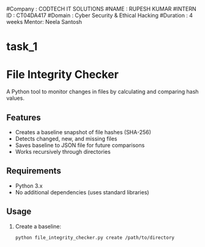 #Company : CODTECH IT SOLUTIONS
#NAME : RUPESH KUMAR
#INTERN ID : CT04DA417
#Domain : Cyber Security & Ethical Hacking 
#Duration : 4 weeks
Mentor: Neela Santosh

# task_1
# File Integrity Checker

A Python tool to monitor changes in files by calculating and comparing hash values.

## Features

- Creates a baseline snapshot of file hashes (SHA-256)
- Detects changed, new, and missing files
- Saves baseline to JSON file for future comparisons
- Works recursively through directories

## Requirements

- Python 3.x
- No additional dependencies (uses standard libraries)

## Usage

1. Create a baseline:
   ```bash
   python file_integrity_checker.py create /path/to/directory
